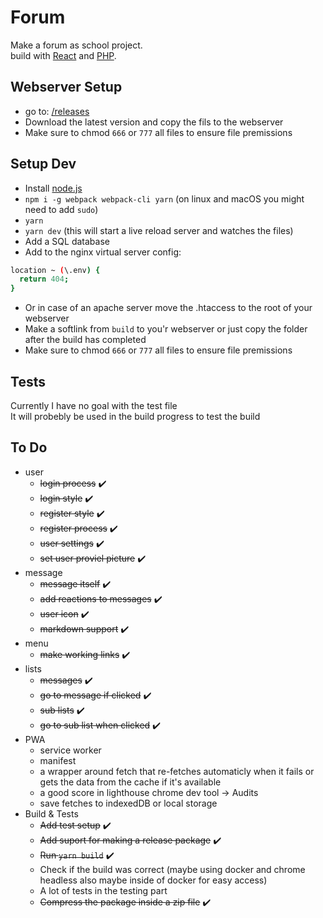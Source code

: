 # Forum
Make a forum as school project.  
build with [React](https://reactjs.org/) and [PHP](http://www.php.net/).  

## Webserver Setup
- go to: [/releases](https://github.com/mjarkk/forum/releases)
- Download the latest version and copy the fils to the webserver
- Make sure to chmod `666` or `777` all files to ensure file premissions

## Setup Dev
- Install [node.js](https://nodejs.org/en/)
- `npm i -g webpack webpack-cli yarn` (on linux and macOS you might need to add `sudo`)
- `yarn`
- `yarn dev` (this will start a live reload server and watches the files)
- Add a SQL database 
- Add to the nginx virtual server config:  
```BASH
location ~ (\.env) { 
  return 404;
}
```  
- Or in case of an apache server move the .htaccess to the root of your webserver
- Make a softlink from `build` to you'r webserver or just copy the folder after the build has completed
- Make sure to chmod `666` or `777` all files to ensure file premissions

## Tests
Currently I have no goal with the test file  
It will probebly be used in the build progress to test the build

## To Do
- user
  - ~~login process~~ :heavy_check_mark:
  - ~~login style~~ :heavy_check_mark:
  - ~~register style~~ :heavy_check_mark:
  - ~~register process~~ :heavy_check_mark:
  - ~~user settings~~ :heavy_check_mark:
  - ~~set user proviel picture~~ :heavy_check_mark:
- message
  - ~~message itself~~ :heavy_check_mark:
  - ~~add reactions to messages~~ :heavy_check_mark:
  - ~~user icon~~ :heavy_check_mark:
  - ~~markdown support~~ :heavy_check_mark:
- menu
  - ~~make working links~~ :heavy_check_mark:
- lists
  - ~~messages~~ :heavy_check_mark:
  - ~~go to message if clicked~~ :heavy_check_mark:
  - ~~sub lists~~ :heavy_check_mark:
  - ~~go to sub list when clicked~~ :heavy_check_mark:
- PWA
  - service worker
  - manifest
  - a wrapper around fetch that re-fetches automaticly when it fails or gets the data from the cache if it's available
  - a good score in lighthouse chrome dev tool -> Audits 
  - save fetches to indexedDB or local storage
- Build & Tests
  - ~~Add test setup~~ :heavy_check_mark:
  - ~~Add suport for making a release package~~ :heavy_check_mark:
  - ~~Run `yarn build`~~ :heavy_check_mark:
  - Check if the build was correct (maybe using docker and chrome headless also maybe inside of docker for easy access)
  - A lot of tests in the testing part
  - ~~Compress the package inside a zip file~~ :heavy_check_mark:
